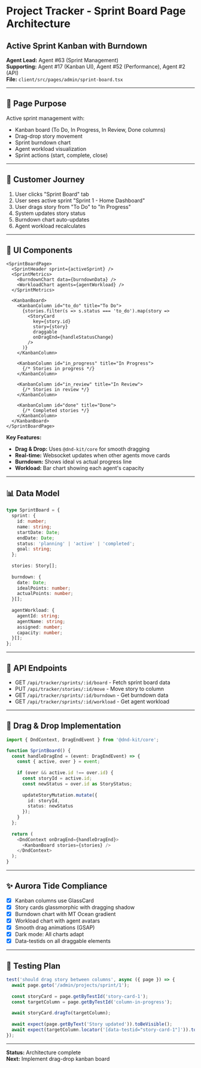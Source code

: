 # Project Tracker - Sprint Board Page Architecture
## Active Sprint Kanban with Burndown

**Agent Lead:** Agent #63 (Sprint Management)  
**Supporting:** Agent #17 (Kanban UI), Agent #52 (Performance), Agent #2 (API)  
**File:** `client/src/pages/admin/sprint-board.tsx`

---

## 🎯 Page Purpose

Active sprint management with:
- Kanban board (To Do, In Progress, In Review, Done columns)
- Drag-drop story movement
- Sprint burndown chart
- Agent workload visualization
- Sprint actions (start, complete, close)

---

## 👥 Customer Journey

1. User clicks "Sprint Board" tab
2. User sees active sprint "Sprint 1 - Home Dashboard"
3. User drags story from "To Do" to "In Progress"
4. System updates story status
5. Burndown chart auto-updates
6. Agent workload recalculates

---

## 🎨 UI Components

```tsx
<SprintBoardPage>
  <SprintHeader sprint={activeSprint} />
  <SprintMetrics>
    <BurndownChart data={burndownData} />
    <WorkloadChart agents={agentWorkload} />
  </SprintMetrics>
  
  <KanbanBoard>
    <KanbanColumn id="to_do" title="To Do">
      {stories.filter(s => s.status === 'to_do').map(story => 
        <StoryCard 
          key={story.id} 
          story={story} 
          draggable 
          onDragEnd={handleStatusChange}
        />
      )}
    </KanbanColumn>
    
    <KanbanColumn id="in_progress" title="In Progress">
      {/* Stories in progress */}
    </KanbanColumn>
    
    <KanbanColumn id="in_review" title="In Review">
      {/* Stories in review */}
    </KanbanColumn>
    
    <KanbanColumn id="done" title="Done">
      {/* Completed stories */}
    </KanbanColumn>
  </KanbanBoard>
</SprintBoardPage>
```

**Key Features:**
- **Drag & Drop:** Uses `@dnd-kit/core` for smooth dragging
- **Real-time:** Websocket updates when other agents move cards
- **Burndown:** Shows ideal vs actual progress line
- **Workload:** Bar chart showing each agent's capacity

---

## 📊 Data Model

```typescript
type SprintBoard = {
  sprint: {
    id: number;
    name: string;
    startDate: Date;
    endDate: Date;
    status: 'planning' | 'active' | 'completed';
    goal: string;
  };
  
  stories: Story[];
  
  burndown: {
    date: Date;
    idealPoints: number;
    actualPoints: number;
  }[];
  
  agentWorkload: {
    agentId: string;
    agentName: string;
    assigned: number;
    capacity: number;
  }[];
};
```

---

## 🔌 API Endpoints

- GET `/api/tracker/sprints/:id/board` - Fetch sprint board data
- PUT `/api/tracker/stories/:id/move` - Move story to column
- GET `/api/tracker/sprints/:id/burndown` - Get burndown data
- GET `/api/tracker/sprints/:id/workload` - Get agent workload

---

## 🎨 Drag & Drop Implementation

```typescript
import { DndContext, DragEndEvent } from '@dnd-kit/core';

function SprintBoard() {
  const handleDragEnd = (event: DragEndEvent) => {
    const { active, over } = event;
    
    if (over && active.id !== over.id) {
      const storyId = active.id;
      const newStatus = over.id as StoryStatus;
      
      updateStoryMutation.mutate({
        id: storyId,
        status: newStatus
      });
    }
  };
  
  return (
    <DndContext onDragEnd={handleDragEnd}>
      <KanbanBoard stories={stories} />
    </DndContext>
  );
}
```

---

## ✨ Aurora Tide Compliance

- [x] Kanban columns use GlassCard
- [x] Story cards glassmorphic with dragging shadow
- [x] Burndown chart with MT Ocean gradient
- [x] Workload chart with agent avatars
- [x] Smooth drag animations (GSAP)
- [x] Dark mode: All charts adapt
- [x] Data-testids on all draggable elements

---

## 🧪 Testing Plan

```typescript
test('should drag story between columns', async ({ page }) => {
  await page.goto('/admin/projects/sprint/1');
  
  const storyCard = page.getByTestId('story-card-1');
  const targetColumn = page.getByTestId('column-in-progress');
  
  await storyCard.dragTo(targetColumn);
  
  await expect(page.getByText('Story updated')).toBeVisible();
  await expect(targetColumn.locator('[data-testid="story-card-1"]')).toBeVisible();
});
```

---

**Status:** Architecture complete  
**Next:** Implement drag-drop kanban board
